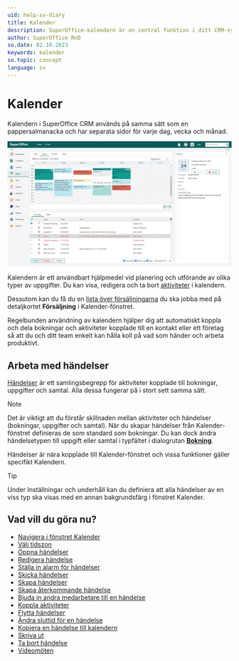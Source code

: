 ```yaml
---
uid: help-sv-diary
title: Kalender
description: SuperOffice-kalendern är en central funktion i ditt CRM-system. De här guiderna förklarar hur du använder kalendern.
author: SuperOffice RnD
so.date: 02.10.2023
keywords: kalender
so.topic: concept
language: sv
---
```


# Kalender

Kalendern i SuperOffice CRM används på samma sätt som en pappersalmanacka och har separata sidor för varje dag, vecka och månad.

![Håll koll på alla dina bokningar och uppgifter genom att lägga in dem i kalendern -screenshot][img1]

Kalendern är ett användbart hjälpmedel vid planering och utförande av olika typer av uppgifter. Du kan visa, redigera och ta bort [aktiviteter][16] i kalendern.

Dessutom kan du få du en [lista över försäljningarna][13] du ska jobba med på detaljkortet **Försäljning** i Kalender-fönstret.

Regelbunden användning av kalendern hjälper dig att automatiskt koppla och dela bokningar och aktiviteter kopplade till en kontakt eller ett företag så att du och ditt team enkelt kan hålla koll på vad som händer och arbeta produktivt.

## Arbeta med händelser

[Händelser][1] är ett samlingsbegrepp för aktiviteter kopplade till bokningar, uppgifter och samtal. Alla dessa fungerar på i stort sett samma sätt.

> [!NOTE]
> Det är viktigt att du förstår skillnaden mellan aktiviteter och händelser (bokningar, uppgifter och samtal).
När du skapar händelser från Kalender-fönstret definieras de som standard som bokningar. Du kan dock ändra händelsetypen till uppgift eller samtal i typfältet i dialogrutan [**Bokning**][22].

Händelser är nära kopplade till Kalender-fönstret och vissa funktioner gäller specifikt Kalendern.

> [!TIP]
> Under Inställningar och underhåll kan du definiera att alla händelser av en viss typ ska visas med en annan bakgrundsfärg i fönstret Kalender.

## Vad vill du göra nu?

* [Navigera i fönstret Kalender][14]
* [Välj tidszon][15]
* [Öppna händelser][4]
* [Redigera händelse][6]
* [Ställa in alarm för händelser][7]
* [Skicka händelser][8]
* [Skapa händelser][18]
* [Skapa återkommande händelse][10]
* [Bjuda in andra medarbetare till en händelse][11]
* [Koppla aktiviteter][12]
* [Flytta händelser][19]
* [Ändra sluttid för en händelse][20]
* [Kopiera en händelse till kalendern][21]
* [Skriva ut][5]
* [Ta bort händelse][17]
* [Videomöten][23]

<!-- Referenced links -->
[1]: follow-ups.md
[4]: open-follow-up.md
[5]: print.md
[6]: edit-follow-up.md
[7]: set-alarm.md
[8]: send-as-email.md
[10]: recurrence/create.md
[11]: invitation/index.md
[12]: linking-documents-to-follow-ups.md
[13]: screen/sales-tab.md
[14]: screen/navigate-in-diary.md
[15]: ../../globalization-and-localization/learn/time-zones.md
[16]: ../../learn/basics/activity.md
[17]: delete-follow-up.md
[18]: create-follow-up.md
[19]: move-follow-up.md
[20]: change-end-time.md
[21]: copy-follow-up.md
[22]: screen/dialog-for-followups.md
[23]: video-meetings.md

<!-- Referenced images -->
[img1]: ../../../media/loc/en/diary/diary.png
